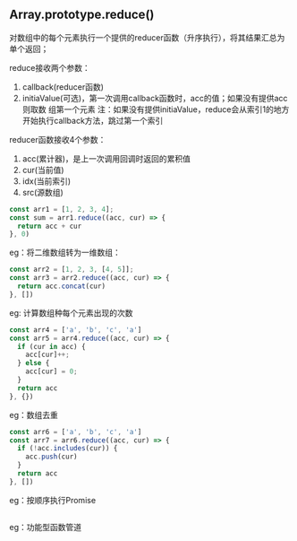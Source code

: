 ## Array.prototype.reduce()
对数组中的每个元素执行一个提供的reducer函数（升序执行），将其结果汇总为单个返回；

reduce接收两个参数：
  1) callback(reducer函数)
  2) initiaValue(可选)，第一次调用callback函数时，acc的值；如果没有提供acc则取数 组第一个元素
  注：如果没有提供initiaValue，reduce会从索引1的地方开始执行callback方法，跳过第一个索引

reducer函数接收4个参数：
  1) acc(累计器)，是上一次调用回调时返回的累积值
  2) cur(当前值)
  3) idx(当前索引)
  4) src(源数组)

``` js
const arr1 = [1, 2, 3, 4];
const sum = arr1.reduce((acc, cur) => {
  return acc + cur
}, 0)
```
eg：将二维数组转为一维数组：
```js
const arr2 = [1, 2, 3, [4, 5]];
const arr3 = arr2.reduce((acc, cur) => {
  return acc.concat(cur)
}, [])
```
eg: 计算数组种每个元素出现的次数
```js
const arr4 = ['a', 'b', 'c', 'a']
const arr5 = arr4.reduce((acc, cur) => {
  if (cur in acc) {
    acc[cur]++;
  } else {
    acc[cur] = 0;
  }
  return acc
}, {})
```
eg：数组去重
```js
const arr6 = ['a', 'b', 'c', 'a']
const arr7 = arr6.reduce((acc, cur) => {
  if (!acc.includes(cur)) {
    acc.push(cur)
  }
  return acc
}, [])
```

eg：按顺序执行Promise
```js

```
eg：功能型函数管道
```js

```

